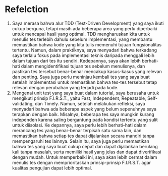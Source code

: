 # Refelction
1. Saya merasa bahwa alur TDD (Test-Driven Development) yang saya ikuti cukup berguna, tetapi masih ada beberapa area yang perlu diperbaiki untuk mencapai hasil yang optimal. TDD mengharuskan kita untuk menulis tes terlebih dahulu sebelum implementasi, yang membantu memastikan bahwa kode yang kita tulis memenuhi tujuan fungsionalitas tertentu. Namun, dalam praktiknya, saya menyadari bahwa terkadang saya terlalu fokus pada implementasi teknis daripada menggali lebih dalam tujuan dari tes itu sendiri. Kedepannya, saya akan lebih berhati-hati dalam mengidentifikasi tujuan tes sebelum menulisnya, dan pastikan tes tersebut benar-benar mencakup kasus-kasus yang relevan dan penting. Saya juga perlu meninjau kembali tes yang saya buat setelah implementasi untuk memastikan bahwa tes-tes tersebut tetap relevan dengan perubahan yang terjadi pada kode.
2. Mengenai unit test yang saya buat dalam tutorial, saya berusaha untuk mengikuti prinsip F.I.R.S.T., yaitu Fast, Independent, Repeatable, Self-validating, dan Timely. Namun, setelah melakukan refleksi, saya menyadari bahwa ada beberapa aspek yang belum sepenuhnya saya terapkan dengan baik. Misalnya, beberapa tes saya mungkin kurang independen karena saling bergantung pada kondisi tertentu yang sulit untuk diisolasi. Ke depannya, saya perlu lebih berhati-hati dalam merancang tes yang benar-benar terpisah satu sama lain, dan memastikan bahwa setiap tes dapat dijalankan secara mandiri tanpa mempengaruhi tes lainnya. Selain itu, saya juga perlu memastikan bahwa tes yang saya buat cukup cepat dan dapat dijalankan berulang kali tanpa masalah, serta memiliki hasil yang jelas dan dapat diverifikasi dengan mudah. Untuk memperbaiki ini, saya akan lebih cermat dalam menulis tes dengan memprioritaskan prinsip-prinsip F.I.R.S.T. agar kualitas pengujian dapat lebih optimal.
